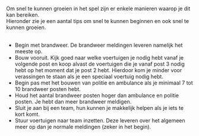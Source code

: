 Om snel te kunnen groeien in het spel zijn er enkele manieren waarop je dit kan bereiken.<br/>
Hieronder zie je een aantal tips om snel te kunnen beginnen en ook snel te kunnen groeien.<br/>
<br/>
- Begin met brandweer. De brandweer meldingen leveren namelijk het meeste op.
- Bouw vooruit. Kijk goed naar welke voertuigen je nodig hebt vanaf je volgende post en koop alvast de voertuigen die je vanaf post 3 nodig hebt
op het moment dat je post 2 hebt. Hierdoor kom je minder voor verassingen te staan als je een speciaal voertuig nodig hebt.
- Begin pas met het bouwen van politie en ambulance als je minimaal 7 tot 10 brandweer posten hebt.
- Houd het aantal brandweer posten hoger dan ambulance en politie posten. Je hebt dan meer brandweer meldigen.
- Sluit je aan bij een team, hun kunnen je makkelijk helpen als je iets te kort komt.
- Stuur voertuigen naar team inzetten. Deze leveren over het algemeen meer op dan je normale meldingen (zeker in het begin).
